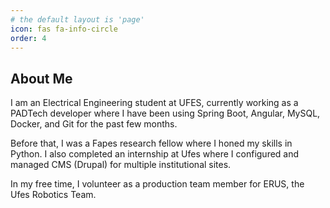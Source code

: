```yaml
---
# the default layout is 'page'
icon: fas fa-info-circle
order: 4
---
```


## About Me

I am an Electrical Engineering student at UFES, currently working as a PADTech developer where I have been using Spring Boot, Angular, MySQL, Docker, and Git for the past few months. 

Before that, I was a Fapes research fellow where I honed my skills in Python. I also completed an internship at Ufes where I configured and managed CMS (Drupal) for multiple institutional sites. 

In my free time, I volunteer as a production team member for ERUS, the Ufes Robotics Team.


